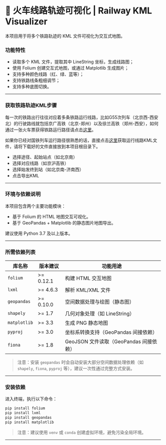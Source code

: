 # 🚄 火车线路轨迹可视化 | Railway KML Visualizer
本项目用于将多个铁路轨迹的 KML 文件可视化为交互式地图。


### 功能特性
- 读取多个 KML 文件，提取其中 LineString 坐标，生成线路图；
- 使用 Folium 创建交互式地图，或通过 Matplotlib 生成图片；
- 支持多种颜色线路（红、绿、蓝等）；
- 支持铁路线条粗细调节；
- 支持多种底图切换。
---

### 获取铁路轨迹KML步骤
每一次的铁路出行往往对应着多条铁路运行线路，比如G55次列车（北京西-西安北）的行驶路线就包括京广高铁（北京-郑州）以及徐兰高铁（郑州-西安），如何通过一张火车票获得铁路运行路径请点击[这里](https://mp.weixin.qq.com/s/2M-nhI65xb3S9UnIZBXoOA "这里")。

如果你已经对国铁列车运行路径很熟悉的话，直接点击[这里](https://fog.vicc.wang/rails "这里")获取运行线路KML文件，请将下载好的文件直接放到本项目根目录下。
- 选择途径、起始站点（如北京南）
- 选择对应线路（如京沪高铁）
- 选择始发终到站（如北京南-济南西）
- 点击导出KML

---

### 环境与依赖说明
本项目包含两个主要功能模块：
- 基于 Folium 的 HTML 地图交互可视化。
- 基于 GeoPandas + Matplotlib 的静态图片地图导出。

建议使用 Python 3.7 及以上版本。

---

### 所需依赖列表

| 库名称        | 版本建议     | 功能用途                                 |
|---------------|--------------|------------------------------------------|
| `folium`      | >= 0.12.1    | 构建 HTML 交互地图                        |
| `lxml`        | >= 4.6.3     | 解析 KML/XML 文件                         |
| `geopandas`   | >= 0.10.0    | 空间数据处理与绘图（静态图）             |
| `shapely`     | >= 1.7       | 几何对象处理（如 LineString）            |
| `matplotlib`  | >= 3.3       | 生成 PNG 静态地图                        |
| `pyproj`      | >= 3.0       | 坐标系转换支持（GeoPandas 间接依赖）     |
| `fiona`       | >= 1.8       | GeoJSON 文件读取（GeoPandas 间接依赖）   |


> 注意：安装 `geopandas` 时会自动安装大部分空间数据处理依赖（如 `shapely`, `fiona`, `pyproj` 等），建议一次性通过完整方式安装。

---

### 安装依赖

进入终端，执行以下命令：
```bash
pip install folium
pip install lxml
pip install geopandas
pip install matplotlib
```
> 注意：建议使用 `venv` 或 `conda` 创建虚拟环境，避免污染全局环境。

---

